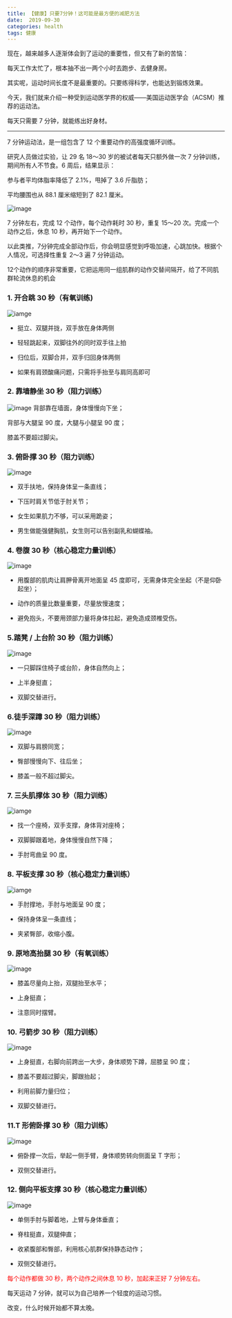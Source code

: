 ```yaml
---
title: 【健康】只要7分钟！这可能是最方便的减肥方法
date:  2019-09-30
categories: health 
tags: 健康
---
```


现在，越来越多人逐渐体会到了运动的重要性，但又有了新的苦恼：

每天工作太忙了，根本抽不出一两个小时去跑步、去健身房。

其实呢，运动时间长度不是最重要的。只要练得科学，也能达到锻炼效果。

今天，我们就来介绍一种受到运动医学界的权威——美国运动医学会（ACSM）推荐的运动法。

每天只需要 7 分钟，就能练出好身材。

---

7 分钟运动法，是一组包含了 12 个重要动作的高强度循环训练。

研究人员做过实验，让 29 名 18～30 岁的被试者每天只额外做一次 7 分钟训练，期间所有人不节食。6 周后，结果显示：



参与者平均体脂率降低了 2.1%，甩掉了 3.6 斤脂肪；

平均腰围也从 88.1 厘米缩短到了 82.1 厘米。

![image](640.gif)


7 分钟左右，完成 12 个动作，每个动作耗时 30 秒，重复 15～20 次。完成一个动作之后，休息 10 秒，再开始下一个动作。

以此类推，7分钟完成全部动作后，你会明显感觉到呼吸加速，心跳加快。根据个人情况，可选择性重复 2～3 遍 7 分钟运动。

12个动作的顺序非常重要，它把运用同一组肌群的动作交替间隔开，给了不同肌群轮流休息的机会


### 1. 开合跳 30 秒（有氧训练)
![iamge](1.gif)
- 挺立、双腿并拢，双手放在身体两侧

- 轻轻跳起来，双脚往外的同时双手往上拍

- 归位后，双脚合并，双手归回身体两侧

- 如果有肩颈酸痛问题，只需将手抬至与肩同高即可

### 2. 靠墙静坐 30 秒（阻力训练）
![image](2.gif)
背部靠在墙面，身体慢慢向下坐；

背部与大腿呈 90 度，大腿与小腿呈 90 度；

膝盖不要超过脚尖。

### 3. 俯卧撑 30 秒（阻力训练）
![image](3.gif)
- 双手扶地，保持身体呈一条直线；

- 下压时肩关节低于肘关节；

- 女生如果肌力不够，可以采用跪姿；

- 男生做能强健胸肌，女生则可以告别副乳和蝴蝶袖。
### 4. 卷腹 30 秒（核心稳定力量训练）
![image](4.gif)
- 用腹部的肌肉让肩胛骨离开地面呈 45 度即可，无需身体完全坐起（不是仰卧起坐）；

- 动作的质量比数量重要，尽量放慢速度；

- 避免抱头，不要用颈部力量将身体拉起，避免造成颈椎受伤。

### 5.踏凳 / 上台阶 30 秒（阻力训练）
![image](5.gif)
- 一只脚踩住椅子或台阶，身体自然向上；

- 上半身挺直；

- 双脚交替进行。

### 6.徒手深蹲 30 秒（阻力训练）
![image](6.gif)
- 双脚与肩膀同宽；
      
- 臀部慢慢向下、往后坐；
      
- 膝盖一般不超过脚尖。

### 7. 三头肌撑体 30 秒（阻力训练）
![iamge](7.gif)

- 找一个座椅，双手支撑，身体背对座椅；
       
-  双脚脚跟着地，身体慢慢自然下降；
       
-   手肘弯曲呈 90 度。
       

### 8. 平板支撑 30 秒（核心稳定力量训练）
![iamge](8.gif)
       
- 手肘撑地，手肘与地面呈 90 度；
       
- 保持身体呈一条直线；
       
- 夹紧臀部，收缩小腹。

### 9. 原地高抬腿 30 秒（有氧训练）
![image](9.gif)

- 膝盖尽量向上抬，双腿抬至水平；

- 上身挺直；

- 注意同时摆臂。

### 10. 弓箭步 30 秒（阻力训练）
![image](10.gif)

-    上身挺直，右脚向前跨出一大步，身体顺势下蹲，屈膝呈 90 度；
        
-    膝盖不要超过脚尖，脚跟抬起；
        
-    利用前脚力量归位；
        
-   双脚交替进行。
        

### 11.T 形俯卧撑 30 秒（阻力训练）
![image](11.gif)

-  俯卧撑一次后，举起一侧手臂，身体顺势转向侧面呈 T 字形；
       
-  双侧交替进行。


### 12. 侧向平板支撑 30 秒（核心稳定力量训练）
![image](12.gif)

-   单侧手肘与脚着地，上臂与身体垂直；
        
-   脊柱挺直，双腿伸直；
        
-   收紧腹部和臀部，利用核心肌群保持静态动作；
        
-   双侧交替进行。
        
        
<font color="red"> 每个动作都做 30 秒，两个动作之间休息 10 秒，加起来正好 7 分钟左右。</font>

每天运动 7 分钟，就可以为自己培养一个轻度的运动习惯。

改变，什么时候开始都不算太晚。


